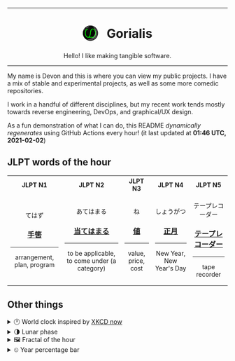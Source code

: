 ***

<h1 align="center">
<sub>
    <img src="readme/resources/avatar.png" height="36">
</sub>
&nbsp;
Gorialis
</h1>
<p align="center">
Hello! I like making tangible software.
</p>

***

My name is Devon and this is where you can view my public projects. I have a mix of stable and experimental projects, as well as some more comedic repositories.

I work in a handful of different disciplines, but my recent work tends mostly towards reverse engineering, DevOps, and graphical/UX design.

As a fun demonstration of what I can do, this README *dynamically regenerates* using GitHub Actions every hour! (it last updated at **01:46 UTC, 2021-02-02**)

<h2>JLPT words of the hour</h2>
<table>
    <tr>
        <th>JLPT N1</th>
        <th>JLPT N2</th>
        <th>JLPT N3</th>
        <th>JLPT N4</th>
        <th>JLPT N5</th>
    </tr>
    <tr>
        <td>
            <p align="center">てはず</p>
            <h3 align="center"><b><a href="https://jisho.org/search/%E6%89%8B%E7%AD%88">手筈</a></b></h3>
            <hr>
            <p align="center">arrangement,<wbr> plan,<wbr> program</p>
        </td>
        <td>
            <p align="center">あてはまる</p>
            <h3 align="center"><b><a href="https://jisho.org/search/%E5%BD%93%E3%81%A6%E3%81%AF%E3%81%BE%E3%82%8B">当てはまる</a></b></h3>
            <hr>
            <p align="center">to be applicable,<wbr> to come under (a category)</p>
        </td>
        <td>
            <p align="center">ね</p>
            <h3 align="center"><b><a href="https://jisho.org/search/%E5%80%A4">値</a></b></h3>
            <hr>
            <p align="center">value,<wbr> price,<wbr> cost</p>
        </td>
        <td>
            <p align="center">しょうがつ</p>
            <h3 align="center"><b><a href="https://jisho.org/search/%E6%AD%A3%E6%9C%88">正月</a></b></h3>
            <hr>
            <p align="center">New Year,<wbr> New Year's Day</p>
        </td>
        <td>
            <p align="center">テープレコーダー</p>
            <h3 align="center"><b><a href="https://jisho.org/search/%E3%83%86%E3%83%BC%E3%83%97%E3%83%AC%E3%82%B3%E3%83%BC%E3%83%80%E3%83%BC">テープレコーダー</a></b></h3>
            <hr>
            <p align="center">tape recorder</p>
        </td>
    </tr>
</table>

<h2>Other things</h2>
<details>
<summary>🕐  World clock inspired by <a href="https://xkcd.com/now">XKCD now</a></summary>

> <img src="generated/now.png" width="512">

</details>
<details>
<summary>🌗 Lunar phase</summary>

The moon is approximately 69.31% through its phase (Last Quarter).

</details>
<details>
<summary>&#x1f5bc; Fractal of the hour</summary>

> <img src="generated/fractal.png" width="512">

</details>
<details>
<summary>&#x23f2; Year percentage bar</summary>
<pre><code>2021 [█▁▁▁▁▁▁▁▁▁▁▁▁▁▁▁▁▁▁▁] 8.79%</code></pre>
</details>
